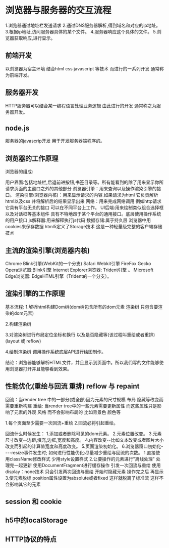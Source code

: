 # 浏览器与服务器的交互流程

1.浏览器通过地址栏发送请求
2.通过DNS服务器解析,得到域名和对应的ip地址。
3.根据ip地址,访问服务器具体的某个文件。
4.服务器响应这个具体的文件。
5.浏览器获取响应,进行显示。

## 前端开发

以浏览器为宿主环境 结合html css javascript 等技术  而进行的一系列开发 通常称为前端开发。

## 服务器开发

HTTP服务器可以结合某一编程语言处理业务逻辑 由此进行的开发  通常称之为服务器开发。

## node.js

服务器的javascrip开发   用于开发服务器端程序的。

## 浏览器的工作原理

浏览器的组成:

用户界面:包括地址栏,后退前进按钮,书签目录等。所有能看到的除了用来显示你所请求页面的主窗口之外的其他部分
浏览器引擎：用来查询以及操作渲染引擎的接口。
渲染引擎(浏览器内核)：用来显示请求的内容.如果请求为html  它负责解析html以及css  并将解析后的结果显示出来
网络：用来完成网络调用  例如http请求  它具有平台无关的接口  可以在不同平台上工作。
UI后端:用来绘制类似组合选择框以及对话框等基本组件 具有不特地昂于某个平台的通用接口。底层使用操作系统的用户接口
js解释器:用来解释执行js代码
数据存储:属于持久层  浏览器中用cookies来保存数据  html5定义了Storage技术 这是一种轻量级完整的客户端存储技术

## 主流的渲染引擎(浏览器内核)

 Chrome Blink引擎(WebKit的一个分支)
 Safari Webkit引擎
 FireFox  Gecko
 Opera浏览器:Blink引擎
 Internet Explorer浏览器: Trident引擎 。
 Microsoft Edge浏览器: EdgeHTML引擎（Trident的一个分支）。

## 渲染引擎的工作原理

基本流程:
1.解析html构建Dom树(dom树包含所有的dom元素  渲染树  只包含要渲染的dom元素)

2.构建渲染树

3.对渲染树进行布局定位坐标和换行  以及是否隐藏等(该过程叫重绘或者重排)(layout 或 reflow)

4.绘制渲染树 调用操作系统底层API进行绘图制作。

结论：浏览器能够解析HTML文件，并且显示到页面中。所以我们写的文件能够使用浏览器打开并且能够看到效果。

## 性能优化(重绘与回流 重排) reflow 与 repaint

回流：当render tree 中的一部分(或全部)因为元素的尺寸规模 布局  隐藏等改变而需要重新构建
重绘: 当render tree中的一些元素需要更新属性  而这些属性只是影响了元素的外观  风格  而不会影响布局的  比如背景色 颜色等

  1.每个页面至少需要一次回流+重绘
  2.回流必将引起重绘。 

回流什么时候发生：
     1.添加或者删除可见的dom元素。
     2.元素位置改变。
     3.元素尺寸改变--边距,填充,边框,宽度和高度。
     4.内容改变--比如文本改变或者图片大小改变而引起的计算值宽度和高度改变。
     5.页面渲染初始化。
     6.浏览器窗口初始化----resize事件发生时;
如何进行性能优化:尽量减少重绘与回流的次数。
     1.直接使用className修改样式  少用style设置样式
     2.让要操作的元素进行"离线处理" 处理完一起更新
           使用DocumentFragment进行缓存操作  引发一次回流与重绘
           使用display：none技术 只会引发两次回流与重绘  开始时隐藏元素  操作完之后  再显示
     3.使元素脱标  position属性设置为absolute或者fixed  这样就脱离了标准流 这样不会影响其它的元素

## session 和 cookie

## h5中的localStorage

## HTTP协议的特点
